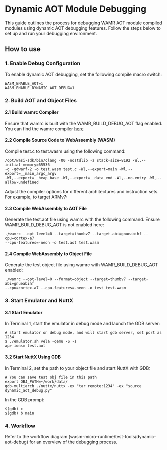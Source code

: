 # Dynamic AOT Module Debugging

This guide outlines the process for debugging WAMR AOT module compiled modules using dynamic AOT debugging features. Follow the steps below to set up and run your debugging environment.

## How to use

### 1. Enable Debug Configuration

To enable dynamic AOT debugging, set the following
compile macro switch:

```
WASM_ENABLE_AOT=1
WASM_ENABLE_DYNAMIC_AOT_DEBUG=1
```

### 2. Build AOT and Object Files

#### 2.1 Build wamrc Compiler

Ensure that wamrc is built with the WAMR_BUILD_DEBUG_AOT flag enabled. You can find the wamrc compiler [here](https://github.com/bytecodealliance/wasm-micro-runtime/tree/main/wamr-compiler)

#### 2.2 Compile Source Code to WebAssembly (WASM)

Compile test.c to test.wasm using the following command:

```
/opt/wasi-sdk/bin/clang -O0 -nostdlib -z stack-size=8192 -Wl,--initial-memory=65536
-g -gdwarf-2 -o test.wasm test.c -Wl,--export=main -Wl,--export=__main_argc_argv
-Wl,--export=__heap_base -Wl,--export=__data_end -Wl,--no-entry -Wl,--allow-undefined
```

Adjust the compiler options for different architectures and instruction sets. For example, to target ARMv7:

#### 2.3 Compile WebAssembly to AOT File

Generate the test.aot file using wamrc with the following command. Ensure WAMR_BUILD_DEBUG_AOT is not enabled here:

```
./wamrc --opt-level=0 --target=thumbv7 --target-abi=gnueabihf --cpu=cortex-a7 
--cpu-features=-neon -o test.aot test.wasm
```

#### 2.4 Compile WebAssembly to Object File

Generate the test object file using wamrc with WAMR_BUILD_DEBUG_AOT enabled:

```
./wamrc --opt-level=0 --format=object --target=thumbv7 --target-abi=gnueabihf 
--cpu=cortex-a7 --cpu-features=-neon -o test test.wasm
```

### 3. Start Emulator and NuttX

#### 3.1 Start Emulator

In Terminal 1, start the emulator in debug mode and launch the GDB server:

```
# start emulator on debug mode, and will start gdb server, set port as 1234
$ ./emulator.sh vela -qemu -S -s
ap> iwasm test.aot
```

#### 3.2 Start NuttX Using GDB

In Terminal 2, set the path to your object file and start NuttX with GDB:

```
# You can save test obj file in this path
export OBJ_PATH=~/work/data/
gdb-multiarch ./nuttx/nuttx -ex "tar remote:1234" -ex "source dynamic_aot_debug.py"
```

In the GDB prompt:

```
$(gdb) c
$(gdb) b main
```

### 4. Workflow

Refer to the workflow diagram (wasm-micro-runtime/test-tools/dynamic-aot-debug) for an overview of the debugging process.
